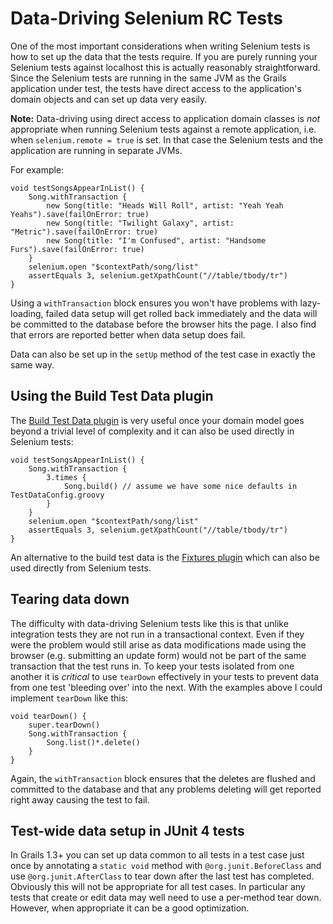 # Data-Driving Selenium RC Tests
One of the most important considerations when writing Selenium tests is how to set up the data that the tests require. If you are purely running your Selenium tests against localhost this is actually reasonably straightforward. Since the Selenium tests are running in the same JVM as the Grails application under test, the tests have direct access to the application's domain objects and can set up data very easily.

**Note:** Data-driving using direct access to application domain classes is *not* appropriate when running Selenium tests against a remote application, i.e. when `selenium.remote = true` is set. In that case the Selenium tests and the application are running in separate JVMs.

For example:

	void testSongsAppearInList() {
	    Song.withTransaction {
	        new Song(title: "Heads Will Roll", artist: "Yeah Yeah Yeahs").save(failOnError: true)
	        new Song(title: "Twilight Galaxy", artist: "Metric").save(failOnError: true)
	        new Song(title: "I'm Confused", artist: "Handsome Furs").save(failOnError: true)
	    }
	    selenium.open "$contextPath/song/list"
	    assertEquals 3, selenium.getXpathCount("//table/tbody/tr")
	}

Using a `withTransaction` block ensures you won't have problems with lazy-loading, failed data setup will get rolled back immediately and the data will be committed to the database before the browser hits the page. I also find that errors are reported better when data setup does fail.

Data can also be set up in the `setUp` method of the test case in exactly the same way.

## Using the Build Test Data plugin
The [Build Test Data plugin][1] is very useful once your domain model goes beyond a trivial level of complexity and it can also be used directly in Selenium tests:

	void testSongsAppearInList() {
	    Song.withTransaction {
	        3.times {
	            Song.build() // assume we have some nice defaults in TestDataConfig.groovy
	        }
	    }
	    selenium.open "$contextPath/song/list"
	    assertEquals 3, selenium.getXpathCount("//table/tbody/tr")
	}

An alternative to the build test data is the [Fixtures plugin][2] which can also be used directly from Selenium tests.

## Tearing data down
The difficulty with data-driving Selenium tests like this is that unlike integration tests they are not run in a transactional context. Even if they were the problem would still arise as data modifications made using the browser (e.g. submitting an update form) would not be part of the same transaction that the test runs in. To keep your tests isolated from one another it is _critical_ to use `tearDown` effectively in your tests to prevent data from one test 'bleeding over' into the next. With the examples above I could implement `tearDown` like this:

	void tearDown() {
	    super.tearDown()
	    Song.withTransaction {
	        Song.list()*.delete()
	    }
	}

Again, the `withTransaction` block ensures that the deletes are flushed and committed to the database and that any problems deleting will get reported right away causing the test to fail.

## Test-wide data setup in JUnit 4 tests
In Grails 1.3+ you can set up data common to all tests in a test case just once by annotating a `static void` method with `@org.junit.BeforeClass` and use `@org.junit.AfterClass` to tear down after the last test has completed. Obviously this will not be appropriate for all test cases. In particular any tests that create or edit data may well need to use a per-method tear down. However, when appropriate it can be a good optimization.

[1]: http://grails.org/plugin/build-test-data "Build Test Data Grails plugin"
[2]: http://grails.org/plugin/fixtures "Fixtures Grails plugin"
